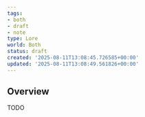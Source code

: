```yaml
---
tags:
- both
- draft
- note
type: Lore
world: Both
status: draft
created: '2025-08-11T13:08:45.726585+00:00'
updated: '2025-08-11T13:08:49.561826+00:00'
---
```



## Overview

TODO
